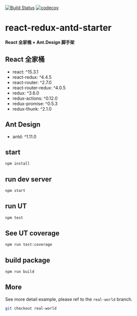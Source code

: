[![Build Status](https://img.shields.io/travis/DiscipleD/react-redux-antd-starter/real-world.svg)](https://travis-ci.org/DiscipleD/react-redux-antd-starter)
[![codecov](https://codecov.io/gh/DiscipleD/react-redux-antd-starter/branch/real-world/graph/badge.svg)](https://codecov.io/gh/DiscipleD/react-redux-antd-starter)

# react-redux-antd-starter
**React 全家桶 + Ant.Design 脚手架**

## React 全家桶

* react: ^15.3.1
* react-redux: ^4.4.5
* react-router: ^2.7.0
* react-router-redux: ^4.0.5
* redux: ^3.6.0
* redux-actions: ^0.12.0
* redux-promise: ^0.5.3
* redux-thunk: ^2.1.0

## Ant Design

* antd: ^1.11.0

## start

```bash
npm install
```

## run dev server

```bash
npm start
```

## run UT

```bash
npm test
```

## See UT coverage

```bash
npm run test:coverage
```

## build package

```bash
npm run build
```

## More
See more detail example, please ref to the `real-world` branch.

```bash
git checkout real-world
```